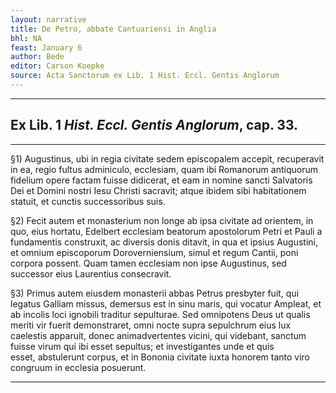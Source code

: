 ```yaml
---
layout: narrative
title: De Petro, abbate Cantuariensi in Anglia
bhl: NA
feast: January 6
author: Bede
editor: Carson Koepke
source: Acta Sanctorum ex Lib. 1 Hist. Eccl. Gentis Anglorum
---
```


---

## Ex Lib. 1 *Hist. Eccl. Gentis Anglorum*, cap. 33.

---

§1) Augustinus, ubi in regia civitate sedem episcopalem accepit, recuperavit in ea, regio fultus adminiculo, ecclesiam, quam ibi Romanorum antiquorum fidelium opere factam fuisse didicerat, et eam in nomine sancti Salvatoris Dei et Domini nostri Iesu Christi sacravit; atque ibidem sibi habitationem statuit, et cunctis successoribus suis.

§2) Fecit autem et monasterium non longe ab ipsa civitate ad orientem, in quo, eius hortatu, Edelbert ecclesiam beatorum apostolorum Petri et Pauli a fundamentis construxit, ac diversis donis ditavit, in qua et ipsius Augustini, et omnium episcoporum Doroverniensium, simul et regum Cantii, poni corpora possent. Quam tamen ecclesiam non ipse Augustinus, sed successor eius Laurentius consecravit.

§3) Primus autem eiusdem monasterii abbas Petrus presbyter fuit, qui legatus Galliam missus, demersus est in sinu maris, qui vocatur Ampleat, et ab incolis loci ignobili traditur sepulturae. Sed omnipotens Deus ut qualis meriti vir fuerit demonstraret, omni nocte supra sepulchrum eius lux caelestis apparuit, donec animadvertentes vicini, qui videbant, sanctum fuisse virum qui ibi esset sepultus; et investigantes unde et quis esset, abstulerunt corpus, et in Bononia civitate iuxta honorem tanto viro congruum in ecclesia posuerunt.

---
